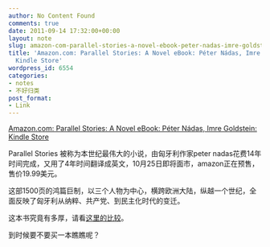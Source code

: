 ```yaml
---
author: No Content Found
comments: true
date: 2011-09-14 17:32:00+00:00
layout: note
slug: amazon-com-parallel-stories-a-novel-ebook-peter-nadas-imre-goldstein-kindle-store
title: 'Amazon.com: Parallel Stories: A Novel eBook: Péter Nádas, Imre Goldstein:
  Kindle Store'
wordpress_id: 6554
categories:
- notes
- 不好归类
post_format:
- Link
---
```


[Amazon.com: Parallel Stories: A Novel eBook: Péter Nádas, Imre Goldstein: Kindle Store](http://www.amazon.com/Parallel-Stories-A-Novel-ebook/dp/B005BORHGU/ref=kinw_dp_ke?ie=UTF8&m=AG56TWVU5XWC2)

Parallel Stories 被称为本世纪最伟大的小说，由匈牙利作家peter nadas花费14年时间完成，又用了4年时间翻译成英文，10月25日即将面市，amazon正在预售，售价19.99美元。





这部1500页的鸿篇巨制，以三个人物为中心，横跨欧洲大陆，纵越一个世纪，全面反映了匈牙利从纳粹、共产党、到民主化时代的变迁。





这本书究竟有多厚，请看[这里的比较](http://conversationalreading.com/just-how-big-is-peter-nadas-parallel-stories/)。





到时候要不要买一本瞧瞧呢？
